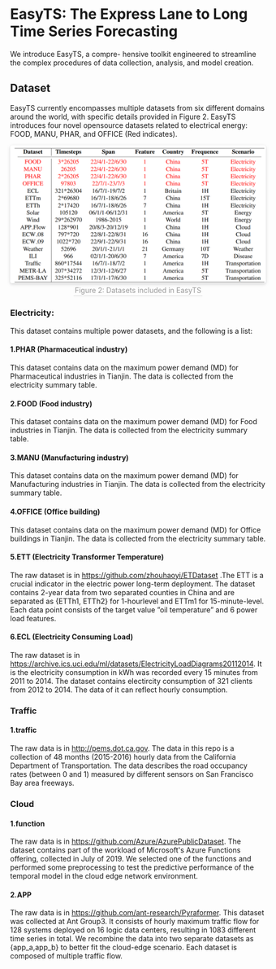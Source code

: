#  EasyTS: The Express Lane to Long Time Series Forecasting

We introduce EasyTS, a compre-
hensive toolkit engineered to streamline the complex procedures of data collection, analysis, and model creation.  





## Dataset

EasyTS currently encompasses multiple datasets from six different domains around the world, 
with specific details provided in Figure 2. EasyTS introduces four novel opensource datasets related to electrical energy: FOOD, MANU,
PHAR, and OFFICE (Red indicates).

<center>
    <img style="border-radius: 0.3125em;
    box-shadow: 0 2px 4px 0 rgba(34,36,38,.12),0 2px 10px 0 rgba(34,36,38,.08);" 
    src="../pic/Dataset.png">
    <br>
    <div style="color:orange; border-bottom: 1px solid #d9d9d9;
    display: inline-block;
    color: #999;
    padding: 2px;">Figure 2: Datasets included in EasyTS</div>
</center>



### Electricity:
This dataset contains multiple power datasets, and the following is a list:

#### 1.PHAR (Pharmaceutical industry)
This dataset contains data on the maximum power demand (MD) for Pharmaceutical industries in Tianjin. The data is collected from the electricity summary table.

#### 2.FOOD (Food industry)
This dataset contains data on the maximum power demand (MD) for Food industries in Tianjin. The data is collected from the electricity summary table.

#### 3.MANU (Manufacturing industry)
This dataset contains data on the maximum power demand (MD) for Manufacturing industries in Tianjin. The data is collected from the electricity summary table.

#### 4.OFFICE (Office building)
This dataset contains data on the maximum power demand (MD) for Office buildings in Tianjin. The data is collected from the electricity summary table.

#### 5.ETT (Electricity Transformer Temperature)
The raw dataset is in https://github.com/zhouhaoyi/ETDataset .The ETT is a crucial indicator in the electric power long-term deployment. The dataset contains 2-year data from two separated counties in China and are separated as {ETTh1, ETTh2} for 1-hourlevel and ETTm1 for 15-minute-level. Each data point consists of the target value ”oil temperature” and 6 power load features.

#### 6.ECL (Electricity Consuming Load)

The raw dataset is in https://archive.ics.uci.edu/ml/datasets/ElectricityLoadDiagrams20112014. It is the electricity consumption in kWh was recorded every 15 minutes from 2011 to 2014. The dataset contains electircity consumption of 321 clients from 2012 to 2014. The data of it can reflect hourly consumption.

### Traffic
#### 1.traffic
The raw data is in http://pems.dot.ca.gov. The data in this repo is a collection of 48 months (2015-2016) hourly data from the California Department of Transportation. The data describes the road occupancy rates (between 0 and 1) measured by different sensors on San Francisco Bay area freeways.



### Cloud
#### 1.function
The raw data is in https://github.com/Azure/AzurePublicDataset. The dataset contains part of the workload of Microsoft's Azure Functions offering, collected in July of 2019. We selected one of the functions and performed some preprocessing to test the predictive performance of the temporal model in the cloud edge network environment.

#### 2.APP
The raw data is in https://github.com/ant-research/Pyraformer. This dataset was collected at Ant Group3. It consists of hourly maximum traffic flow for 128 systems deployed on 16 logic data centers, resulting in 1083 different time series in total. We recombine the data into two separate datasets as {app_a,app_b} to better fit the cloud-edge scenario. Each dataset is composed of multiple traffic flow.